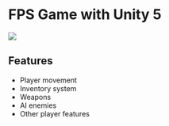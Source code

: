 # FPS Game with Unity 5

<img src="https://i.imgur.com/QxGkcK9.png">

## Features

- Player movement
- Inventory system
- Weapons
- AI enemies
- Other player features
